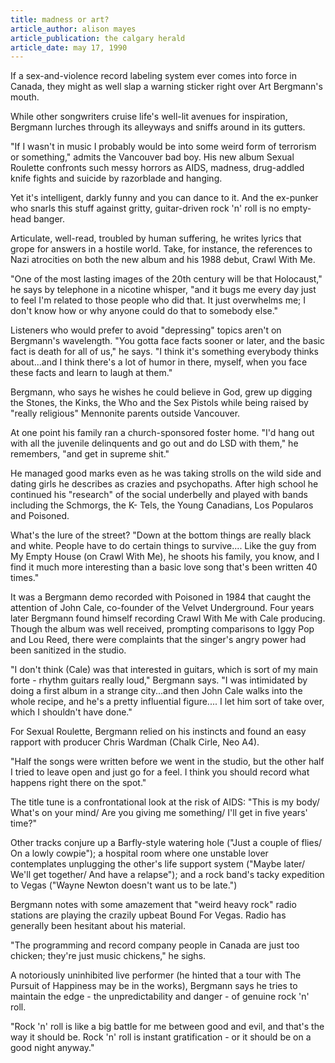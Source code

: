 ```yaml
---
title: madness or art?
article_author: alison mayes
article_publication: the calgary herald
article_date: may 17, 1990
---
```

If a sex-and-violence record labeling system ever comes into force in Canada, they might as well slap a warning sticker right over Art Bergmann's mouth.  
  
While other songwriters cruise life's well-lit avenues for inspiration, Bergmann lurches through its alleyways and sniffs around in its gutters.  
  
"If I wasn't in music I probably would be into some weird form of terrorism or something," admits the Vancouver bad boy. His new album Sexual Roulette confronts such messy horrors as AIDS, madness, drug-addled knife fights and suicide by razorblade and hanging.  
  
Yet it's intelligent, darkly funny and you can dance to it. And the ex-punker who snarls this stuff against gritty, guitar-driven rock 'n' roll is no empty-head banger.  
  
Articulate, well-read, troubled by human suffering, he writes lyrics that grope for answers in a hostile world. Take, for instance, the references to Nazi atrocities on both the new album and his 1988 debut, Crawl With Me.  
  
"One of the most lasting images of the 20th century will be that Holocaust," he says by telephone in a nicotine whisper, "and it bugs me every day just to feel I'm related to those people who did that. It just overwhelms me; I don't know how or why anyone could do that to somebody else."  
  
Listeners who would prefer to avoid "depressing" topics aren't on Bergmann's wavelength. "You gotta face facts sooner or later, and the basic fact is death for all of us," he says. "I think it's something everybody thinks about...and I think there's a lot of humor in there, myself, when you face these facts and learn to laugh at them."  
  
Bergmann, who says he wishes he could believe in God, grew up digging the Stones, the Kinks, the Who and the Sex Pistols while being raised by "really religious" Mennonite parents outside Vancouver.  
  
At one point his family ran a church-sponsored foster home. "I'd hang out with all the juvenile delinquents and go out and do LSD with them," he remembers, "and get in supreme shit."  
  
He managed good marks even as he was taking strolls on the wild side and dating girls he describes as crazies and psychopaths. After high school he continued his "research" of the social underbelly and played with bands including the Schmorgs, the K- Tels, the Young Canadians, Los Popularos and Poisoned.  
  
What's the lure of the street? "Down at the bottom things are really black and white. People have to do certain things to survive.... Like the guy from My Empty House (on Crawl With Me), he shoots his family, you know, and I find it much more interesting than a basic love song that's been written 40 times."  
  
It was a Bergmann demo recorded with Poisoned in 1984 that caught the attention of John Cale, co-founder of the Velvet Underground. Four years later Bergmann found himself recording Crawl With Me with Cale producing. Though the album was well received, prompting comparisons to Iggy Pop and Lou Reed, there were complaints that the singer's angry power had been sanitized in the studio.  
  
"I don't think (Cale) was that interested in guitars, which is sort of my main forte - rhythm guitars really loud," Bergmann says. "I was intimidated by doing a first album in a strange city...and then John Cale walks into the whole recipe, and he's a pretty influential figure.... I let him sort of take over, which I shouldn't have done."  
  
For Sexual Roulette, Bergmann relied on his instincts and found an easy rapport with producer Chris Wardman (Chalk Cirle, Neo A4).  
  
"Half the songs were written before we went in the studio, but the other half I tried to leave open and just go for a feel. I think you should record what happens right there on the spot."  
  
The title tune is a confrontational look at the risk of AIDS: "This is my body/ What's on your mind/ Are you giving me something/ I'll get in five years' time?"  
  
Other tracks conjure up a Barfly-style watering hole ("Just a couple of flies/ On a lowly cowpie"); a hospital room where one unstable lover contemplates unplugging the other's life support system ("Maybe later/ We'll get together/ And have a relapse"); and a rock band's tacky expedition to Vegas ("Wayne Newton doesn't want us to be late.")  
  
Bergmann notes with some amazement that "weird heavy rock" radio stations are playing the crazily upbeat Bound For Vegas. Radio has generally been hesitant about his material.  
  
"The programming and record company people in Canada are just too chicken; they're just music chickens," he sighs.  
  
A notoriously uninhibited live performer (he hinted that a tour with The Pursuit of Happiness may be in the works), Bergmann says he tries to maintain the edge - the unpredictability and danger - of genuine rock 'n' roll.  
  
"Rock 'n' roll is like a big battle for me between good and evil, and that's the way it should be. Rock 'n' roll is instant gratification - or it should be on a good night anyway."  
